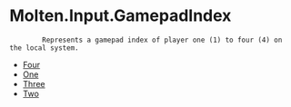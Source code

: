 ﻿  
# Molten.Input.GamepadIndex

            Represents a gamepad index of player one (1) to four (4) on the local system.
            
  
*  [Four](docs/Molten.Input/Molten/Input/GamepadIndex/Four.md)  
*  [One](docs/Molten.Input/Molten/Input/GamepadIndex/One.md)  
*  [Three](docs/Molten.Input/Molten/Input/GamepadIndex/Three.md)  
*  [Two](docs/Molten.Input/Molten/Input/GamepadIndex/Two.md)